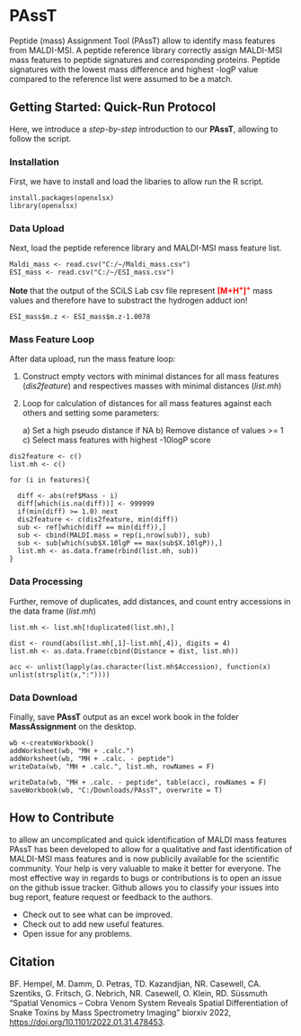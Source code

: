 # PAssT
Peptide (mass) Assignment Tool (PAssT) allow to identify mass features from MALDI-MSI. A peptide reference library correctly assign MALDI-MSI mass features to peptide signatures and corresponding proteins. Peptide signatures with the lowest mass difference and highest -logP value compared to the reference list were assumed to be a match.

## Getting Started: Quick-Run Protocol
Here, we introduce a *step-by-step* introduction to our **PAssT**, allowing to follow the script.

### Installation
First, we have to install and load the libaries to allow run the R script.

```{library}
install.packages(openxlsx)
library(openxlsx)
```

### Data Upload
Next, load the peptide reference library and MALDI-MSI mass feature list.

```{csv files}
Maldi_mass <- read.csv("C:/~/Maldi_mass.csv")
ESI_mass <- read.csv("C:/~/ESI_mass.csv")
```
**Note** that the output of the SCiLS Lab csv file represent <span style="color:red">**[M+H<sup>+</sup>]<sup>+</sup>**</span> mass values and therefore have to substract the hydrogen adduct ion!

```{hydrogen adduct}
ESI_mass$m.z <- ESI_mass$m.z-1.0078
```
### Mass Feature Loop
After data upload, run the mass feature loop:

1. Construct empty vectors with minimal distances for all mass features (*dis2feature*) and respectives masses with minimal distances (*list.mh*)
2. Loop for calculation of distances for all mass features against each others and setting some parameters:
    
    a) Set a high pseudo distance if NA
    b) Remove distance of values >= 1
    c) Select mass features with highest -10logP score
    
```{mass feature loop}
dis2feature <- c()
list.mh <- c()

for (i in features){

  diff <- abs(ref$Mass - i)
  diff[which(is.na(diff))] <- 999999
  if(min(diff) >= 1.0) next
  dis2feature <- c(dis2feature, min(diff))
  sub <- ref[which(diff == min(diff)),]
  sub <- cbind(MALDI.mass = rep(i,nrow(sub)), sub)
  sub <- sub[which(sub$X.10lgP == max(sub$X.10lgP)),]
  list.mh <- as.data.frame(rbind(list.mh, sub))
}
```

### Data Processing
Further, remove of duplicates, add distances, and count entry accessions in the data frame (*list.mh*)

```{data processing}
list.mh <- list.mh[!duplicated(list.mh),]

dist <- round(abs(list.mh[,1]-list.mh[,4]), digits = 4)
list.mh <- as.data.frame(cbind(Distance = dist, list.mh))

acc <- unlist(lapply(as.character(list.mh$Accession), function(x) unlist(strsplit(x,":"))))
```

### Data Download
Finally, save **PAssT** output as an excel work book in the folder **MassAssignment** on the desktop.

```{save workbook}
wb <-createWorkbook()
addWorksheet(wb, "MH + .calc.")
addWorksheet(wb, "MH + .calc. - peptide")
writeData(wb, "MH + .calc.", list.mh, rowNames = F)

writeData(wb, "MH + .calc. - peptide", table(acc), rowNames = F)
saveWorkbook(wb, "C:/Downloads/PAssT", overwrite = T)
```

## How to Contribute
to allow an uncomplicated and quick identification of MALDI mass features
PAssT has been developed to allow for a qualitative and fast identification of MALDI-MSI mass features and is now publicily available for the scientific community. Your help is very valuable to make it better for everyone. The most effective way in regards to bugs or contributions is to open an issue on the github issue tracker. Github allows you to classify your issues into bug report, feature request or feedback to the authors.

   + Check out to see what can be improved.
   + Check out to add new useful features.
   + Open issue for any problems.

## Citation
BF. Hempel, M. Damm, D. Petras, TD. Kazandjian, NR. Casewell, CA. Szentiks, G. Fritsch, G. Nebrich, NR. Casewell, O. Klein, RD. Süssmuth  “Spatial Venomics – Cobra Venom System Reveals Spatial Differentiation of Snake Toxins by Mass Spectrometry Imaging” biorxiv 2022, https://doi.org/10.1101/2022.01.31.478453.
